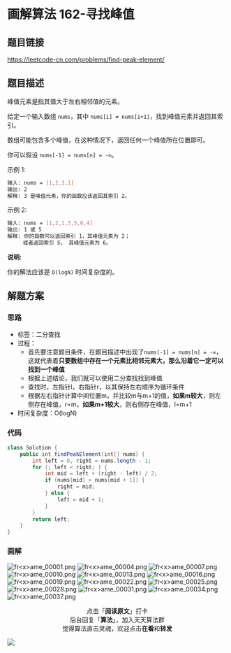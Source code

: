 # 画解算法 162-寻找峰值

## 题目链接

https://leetcode-cn.com/problems/find-peak-element/

## 题目描述

峰值元素是指其值大于左右相邻值的元素。

给定一个输入数组 `nums`，其中 `nums[i] ≠ nums[i+1]`，找到峰值元素并返回其索引。

数组可能包含多个峰值，在这种情况下，返回任何一个峰值所在位置即可。

你可以假设 `nums[-1] = nums[n] = -∞`。

示例 1:

```bash
输入: nums = [1,2,3,1]
输出: 2
解释: 3 是峰值元素，你的函数应该返回其索引 2。
```

示例 2:

```bash
输入: nums = [1,2,1,3,5,6,4]
输出: 1 或 5 
解释: 你的函数可以返回索引 1，其峰值元素为 2；
     或者返回索引 5， 其峰值元素为 6。
```

**说明:**

你的解法应该是 `O(logN)` 时间复杂度的。


## 解题方案

### 思路

- 标签：二分查找
- 过程：
  - 首先要注意题目条件，在题目描述中出现了`nums[-1] = nums[n] = -∞`，这就代表着**只要数组中存在一个元素比相邻元素大，那么沿着它一定可以找到一个峰值**
  - 根据上述结论，我们就可以使用二分查找找到峰值
  - 查找时，左指针l，右指针r，以其保持左右顺序为循环条件
  - 根据左右指针计算中间位置m，并比较m与m+1的值，**如果m较大**，则左侧存在峰值，r=m，**如果m+1较大**，则右侧存在峰值，l=m+1
- 时间复杂度：O(logN)

### 代码

```java
class Solution {
    public int findPeakElement(int[] nums) {
        int left = 0, right = nums.length - 1;
        for (; left < right; ) {
            int mid = left + (right - left) / 2;
            if (nums[mid] > nums[mid + 1]) {
                right = mid;
            } else {
                left = mid + 1;
            }
        }
        return left;
    }
}
```

### 画解

![fr&lt;x&gt;ame_00001.png](https://i.loli.net/2019/05/31/5cf0891f5087153158.png)
![fr&lt;x&gt;ame_00004.png](https://i.loli.net/2019/05/31/5cf0892007d8a22329.png)
![fr&lt;x&gt;ame_00007.png](https://i.loli.net/2019/05/31/5cf08928a616672740.png)
![fr&lt;x&gt;ame_00010.png](https://i.loli.net/2019/05/31/5cf089202646a63184.png)
![fr&lt;x&gt;ame_00013.png](https://i.loli.net/2019/05/31/5cf089204f2c868528.png)
![fr&lt;x&gt;ame_00016.png](https://i.loli.net/2019/05/31/5cf089352bf0671647.png)
![fr&lt;x&gt;ame_00019.png](https://i.loli.net/2019/05/31/5cf08934dec9d79586.png)
![fr&lt;x&gt;ame_00022.png](https://i.loli.net/2019/05/31/5cf089392e87a43304.png)
![fr&lt;x&gt;ame_00025.png](https://i.loli.net/2019/05/31/5cf0893932a8420427.png)
![fr&lt;x&gt;ame_00028.png](https://i.loli.net/2019/05/31/5cf08934e258229687.png)
![fr&lt;x&gt;ame_00031.png](https://i.loli.net/2019/05/31/5cf08934de2be33159.png)
![fr&lt;x&gt;ame_00034.png](https://i.loli.net/2019/05/31/5cf089369cd2580967.png)
![fr&lt;x&gt;ame_00037.png](https://i.loli.net/2019/05/31/5cf0893693aa452745.png)



<span style="display:block;text-align:center;">点击「<strong>阅读原文</strong>」打卡</span>
<span style="display:block;text-align:center;">后台回复「<strong>算法</strong>」，加入天天算法群</span>
<span style="display:block;text-align:center;">觉得算法直击灵魂，欢迎点击<strong>在看</strong>和<strong>转发</strong></span>

![](https://i.loli.net/2019/05/20/5ce23b33cc01d73486.gif)